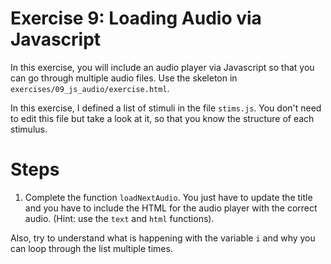 # Exercise 9: Loading Audio via Javascript

In this exercise, you will include an audio player via Javascript so that you can
go through multiple audio files. Use the skeleton in `exercises/09_js_audio/exercise.html`.

In this exercise, I defined a list of stimuli in the file `stims.js`. You don't need
to edit this file but take a look at it, so that you know the structure of each
stimulus.

# Steps

1. Complete the function `loadNextAudio`. You just have to update the title and
you have to include the HTML for the audio player with the correct audio. (Hint:
  use the `text` and `html` functions).

  Also, try to understand what is happening with the variable `i` and why you can
  loop through the list multiple times.

